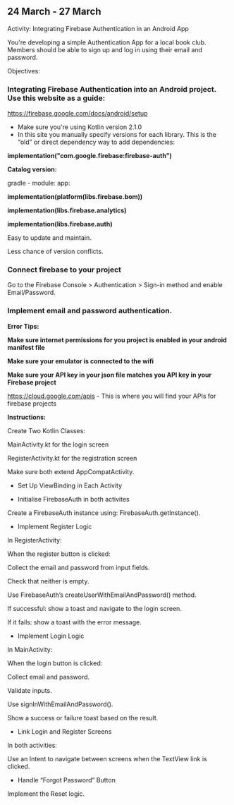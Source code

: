 ## 24 March - 27 March

Activity: Integrating Firebase Authentication in an Android App

You're developing a simple Authentication App for a local book club. Members should be able to sign up and log in using their email and password. 

Objectives:

### Integrating Firebase Authentication into an Android project. Use this website as a guide:

https://firebase.google.com/docs/android/setup

- Make sure you're using Kotlin version 2.1.0
- In this site you manually specify versions for each library. This is the  “old” or direct dependency way to add dependencies:

**implementation("com.google.firebase:firebase-auth")**

**Catalog version:**

gradle - module: app:

**implementation(platform(libs.firebase.bom))**

**implementation(libs.firebase.analytics)**

**implementation(libs.firebase.auth)**

Easy to update and maintain.

Less chance of version conflicts.

### Connect firebase to your project

Go to the Firebase Console > Authentication > Sign-in method and enable Email/Password.

### Implement email and password authentication.

**Error Tips:**

**Make sure internet permissions for you project is enabled in your android manifest file**

**Make sure your emulator is connected to the wifi**

**Make sure your API key in your json file matches you API key in your Firebase project**

https://cloud.google.com/apis - This is where you will find your APIs for firebase projects

**Instructions:**

Create Two Kotlin Classes:

MainActivity.kt for the login screen

RegisterActivity.kt for the registration screen

Make sure both extend AppCompatActivity.

- Set Up ViewBinding in Each Activity

- Initialise FirebaseAuth in both activites

Create a FirebaseAuth instance using:
FirebaseAuth.getInstance().

- Implement Register Logic
  
In RegisterActivity:

When the register button is clicked:

Collect the email and password from input fields.

Check that neither is empty.

Use FirebaseAuth’s createUserWithEmailAndPassword() method.

If successful: show a toast and navigate to the login screen.

If it fails: show a toast with the error message.

- Implement Login Logic
  
In MainActivity:

When the login button is clicked:

Collect email and password.

Validate inputs.

Use signInWithEmailAndPassword().

Show a success or failure toast based on the result.

- Link Login and Register Screens
  
In both activities:

Use an Intent to navigate between screens when the TextView link is clicked.

- Handle “Forgot Password” Button

Implement the Reset logic.
